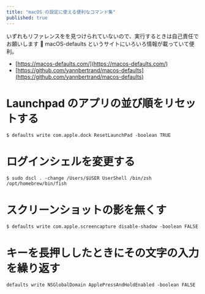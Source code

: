 ```yaml
---
title: "macOS の設定に使える便利なコマンド集"
published: true
---
```


いずれもリファレンスをを見つけられていないので、実行するときは自己責任でお願いします :pray:
macOS-defaults というサイトにいろいろ情報が載っていて便利。

- [https://macos-defaults.com/](https://macos-defaults.com/)
- [https://github.com/yannbertrand/macos-defaults](https://github.com/yannbertrand/macos-defaults)

# Launchpad のアプリの並び順をリセットする

```
$ defaults write com.apple.dock ResetLaunchPad -boolean TRUE
```

# ログインシェルを変更する

```
$ sudo dscl . -change /Users/$USER UserShell /bin/zsh /opt/homebrew/bin/fish
```

# スクリーンショットの影を無くす

```
$ defaults write com.apple.screencapture disable-shadow -boolean FALSE
```

# キーを長押ししたときにその文字の入力を繰り返す

```
defaults write NSGlobalDomain ApplePressAndHoldEnabled -boolean FALSE
```